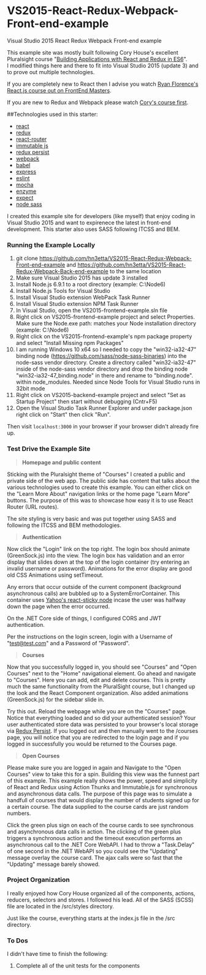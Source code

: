 # VS2015-React-Redux-Webpack-Front-end-example
Visual Studio 2015 React Redux Webpack Front-end example

This example site was mostly built following Cory House's excellent Pluralsight course "[Building Applications with React and Redux in ES6](https://app.pluralsight.com/library/courses/react-redux-react-router-es6)".  
I modified things here and there to fit into Visual Studio 2015 (update 3) and to prove out multiple technologies.

If you are completely new to React then I advise you watch [Ryan Florence's React.js course out on FrontEnd Masters](https://frontendmasters.com/courses/react/).

If you are new to Redux and Webpack please watch [Cory's course first](https://app.pluralsight.com/library/courses/react-redux-react-router-es6).

##Technologies used in this starter:
* [react](https://github.com/facebook/react)
* [redux](https://github.com/rackt/redux)
* [react-router](https://github.com/rackt/react-router)
* [immutable js](https://github.com/facebook/immutable-js)
* [redux persist](https://github.com/rt2zz/redux-persist)
* [webpack](https://github.com/webpack/webpack)
* [babel](https://github.com/babel/babel)
* [express](https://github.com/expressjs/express)
* [eslint](http://eslint.org)
* [mocha](https://github.com/mochajs/mocha)
* [enzyme](https://github.com/airbnb/enzyme)
* [expect](https://github.com/mjackson/expect)
* [node sass](https://github.com/sass/node-sass)


I created this example site for developers (like myself) that enjoy coding in Visual Studio 2015 and want to expirenece the latest in front-end development.  This starter also uses SASS following ITCSS and BEM.

### Running the Example Locally

01. git clone https://github.com/hn3etta/VS2015-React-Redux-Webpack-Front-end-example 
    and https://github.com/hn3etta/VS2015-React-Redux-Webpack-Back-end-example to the same location
02. Make sure Visual Studio 2015 has update 3 installed
03. Install Node.js 6.9.1 to a root directory (example: C:\Node6)
04. Install Node.js Tools for Visual Studio
05. Install Visual Studio extension WebPack Task Runner
06. Install Visual Studio extension NPM Task Runner
07. In Visual Studio, open the VS2015-frontend-example.sln file
08. Right click on VS2015-frontend-example project and select Properties.
    Make sure the Node.exe path: matches your Node installation directory (example: C:\Node6)
09. Right click on the VS2015-frontend-example's npm package property and 
    select "Install Missing npm Packages"
10. I am running Windows 10 x64 so I needed to copy the "win32-ia32-47" binding node
    (https://github.com/sass/node-sass-binaries) into the node-sass vendor directory.
	Create a directory called "win32-ia32-47" inside of the node-sass vendor directory
	and drop the binding node "win32-ia32-47_binding.node" in there and rename to "binding.node".
	within node_modules.  Needed since Node Tools for Visual Studio runs in 32bit mode 
11. Right click on VS2015-backend-example project and select "Set as Startup Project" then
    start without debugging (Cntr+F5)
12. Open the Visual Studio Task Runner Explorer and under package.json right click on "Start" then click "Run".

Then visit `localhost:3000` in your browser if your browser didn't already fire up.


### Test Drive the Example Site

>**Homepage and public content**

Sticking with the Pluralsight theme of "Courses" I created a public and private side of the web app.  The public side has content that talks about the various technologies used to create this example.  You can
either click on the "Learn More About" navigation links or the home page "Learn More" buttons.  The purpose of this was to showcase how easy it is to use React Router (URL routes).

The site styling is very basic and was put together using SASS and following the ITCSS and BEM methodologies.

>**Authentication**

Now click the "Login" link on the top right.
The login box should animate (GreenSock.js) into the view.  The login box has validation and an error display that slides down at the top of the login container (try entering an invalid username or password).  Animations for the error display are good old CSS Animations using setTimeout.

Any errors that occur outside of the current component (background asynchronous calls) are bubbled up to a SystemErrorContainer.  This container uses [Yahoo's react-sticky node](https://github.com/yahoo/react-stickynode) incase the user was halfway down the page when the error occurred.

On the .NET Core side of things, I configured CORS and JWT authentication.

Per the instructions on the login screen, login with a Username of "test@test.com" and a Password of "Password".

>**Courses**

Now that you successfully logged in, you should see "Courses" and "Open Courses" next to the "Home" navigational element.  Go ahead and navigate to "Courses".
Here you can add, edit and delete courses.  This is pretty much the same functionality from the PluralSight course, but I changed up the look and the React Component organization.  Also added animations (GreenSock.js) for the sidebar slide in.

Try this out.  Reload the webpage while you are on the "Courses" page.  Notice that everything loaded and so did your authenticated session?  Your user authenticated store data was persisted to your browser's local storage via [Redux Persist](https://github.com/rt2zz/redux-persist).
If you logged out and then manually went to the /courses page, you will notice that you are redirected to the login page and if you logged in successfully you would be returned to the Courses page.

>**Open Courses**

Please make sure you are logged in again and Navigate to the "Open Courses" view to take this for a spin.  Building this view was the funnest part of this example.  This example really shows the power, speed and simplicity of React and Redux using Action Thunks and Immutable.js for synchronous and asynchronous data calls.
The purpose of this page was to simulate a handfull of courses that would display the number of students signed up for a certain course.  The data supplied to the course cards are just random numbers.

Click the green plus sign on each of the course cards to see synchronous and asynchronous data calls in action.  The clicking of the green plus triggers a synchronous action and the timeout execution performs an asynchronous call to the .NET Core WebAPI.
I had to throw a "Task.Delay" of one second in the .NET WebAPI so you could see the "Updating" message overlay the course card.  The ajax calls were so fast that the "Updating" message barely showed.

### Project Organization

I really enjoyed how Cory House organized all of the components, actions, reducers, selectors and stores.  I followed his lead.  All of the SASS (SCSS) file are located in the /src/styles directory.

Just like the course, everything starts at the index.js file in the /src directory.

### To Dos

I didn't have time to finish the following:

01. Complete all of the unit tests for the components
